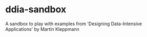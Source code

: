 # ddia-sandbox
A sandbox to play with examples from 'Designing Data-Intensive Applications' by Martin Kleppmann

